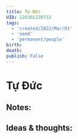 ```yaml
---
title: Tự Đức
UID: 220301220733
tags:
  - 'created/2022/Mar/01'
  - 'seed'
  - 'permanent/people'
birth:
death:
publish: False
---
```

# Tự Đức

## Notes:


## Ideas & thoughts:
